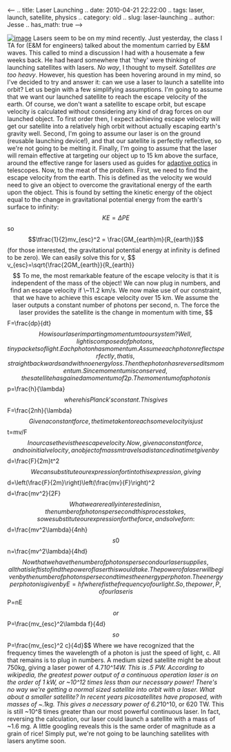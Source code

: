 <--
.. title: Laser Launching
.. date: 2010-04-21 22:22:00
.. tags: laser, launch, satellite, physics
.. category: old
.. slug: laser-launching
.. author: Jesse
.. has_math: true
-->


[![image](http://2.bp.blogspot.com/_SYZpxZOlcb0/S8-y4RmjAhI/AAAAAAAAABE/CueT0Sq1ZYc/s200/space-war-laser.jpg)](http://2.bp.blogspot.com/_SYZpxZOlcb0/S8-y4RmjAhI/AAAAAAAAABE/CueT0Sq1ZYc/s1600/space-war-laser.jpg)
Lasers seem to be on my mind recently. Just yesterday, the class I TA
for (E&M for engineers) talked about the momentum carried by E&M waves.
This called to mind a discussion I had with a housemate a few weeks
back. He had heard somewhere that 'they' were thinking of launching
satellites with lasers. *No way*, I thought to myself. *Satellites are
too heavy*. However, his question has been hovering around in my mind,
so I've decided to try and answer it: can we use a laser to launch a
satellite into orbit? Let us begin with a few simplifying assumptions.
I'm going to assume that we want our launched satellite to reach the
escape velocity of the earth. Of course, we don't want a satellite to
escape orbit, but escape velocity is calculated without considering any
kind of drag forces on our launched object. To first order then, I
expect achieving escape velocity will get our satellite into a
relatively high orbit without actually escaping earth's gravity well.
Second, I'm going to assume our laser is on the ground (reusable
launching device!), and that our satellite is perfectly reflective, so
we're not going to be melting it. Finally, I'm going to assume that the
laser will remain effective at targeting our object up to 15 km above
the surface, around the effective range for lasers used as guides for
[adaptive optics](http://en.wikipedia.org/wiki/Adaptive_optics) in
telescopes.
Now, to the meat of the problem. First, we need to find the escape
velocity from the earth. This is defined as the velocity we would need
to give an object to overcome the gravitational energy of the earth upon
the object. This is found by setting the kinetic energy of the object
equal to the change in gravitational potential energy from the earth's
surface to infinity:
$$ KE=\Delta PE $$ so
$$\tfrac{1}{2}mv_{esc}^2 = \frac{GM_{earth}m}{R_{earth}}$$
(for those interested, the gravitational potential energy at infinity is
defined to be zero). We can easily solve this for v,
$$ v_{esc}=\sqrt{\frac{2GM_{earth}}{R_{earth}}$$
To me, the most remarkable feature of the escape velocity is that it is
independent of the mass of the object! We can now plug in numbers, and
find an escape velocity if \~11.2 km/s.
We now make use of our constraint, that we have to achieve this escape
velocity over 15 km. We assume the laser outputs a constant number of
photons per second, n. The force the laser provides the satellite is the
change in momentum with time,
$$F=\frac{dp}{dt}$$
How is our laser imparting momentum to our system? Well, light is
composed of photons, tiny packets of light. Each photon has momentum.
Assume each photon reflects perfectly, that is, straight backwards and
with no energy loss. Then the photon has reversed its momentum. Since
momentum is conserved, the satellite has gained a momentum of 2p. The
momentum of a photon is
$$p=\frac{h}{\lambda}$$
where h is Planck's constant. This gives
$$F=\frac{2nh}{\lambda}$$
Given a constant force, the time taken to reach some velocity is just
$$t=mv/F$$
In our case the v is the escape velocity. Now, given a constant force,
and no initial velocity, an object of mass m travels a distance d in a
time t given by
$$d=\frac{F}{2m}t^2$$
We can substitute our expression for t into this expression, giving
$$d=\left(\frac{F}{2m}\right)\left(\frac{mv}{F}\right)^2$$
$$d=\frac{mv^2}{2F}$$
What we are really interested in is n, the number of photons per second
this process takes, so we substitute our expression for the force, and
solve for n:
$$d=\frac{mv^2\lambda}{4nh}$$
s0
$$n=\frac{mv^2\lambda}{4hd}$$
Now that we have the number of photons per second our laser supplies,
all that is left is to find the power of laser this would take. The
power of a laser will be given by the number of photons per second times
the energy per photon. The energy per photon is given by E=hf where f is
the frequency of our light. So, the power, P, of our laser is
$$P=nE$$ or
$$P=\frac{mv_{esc}^2\lambda f}{4d}$$ so
$$P=\frac{mv_{esc}^2 c}{4d}$$
Where we have recognized that the frequency times the wavelength of a
photon is just the speed of light, c.
All that remains is to plug in numbers. A medium sized satellite might
be about 750kg, giving a laser power of 4.7*10^14W. This is .5 PW.
According to wikipedia, the greatest power output of a continuous
operation laser is on the order of 1 kW, or \~10^12 times less than our
necessary power! There's no way we're getting a normal sized satellite
into orbit with a laser. What about a smaller satellite? In recent years
picosatellites have proposed, with masses of \~.1kg. This gives a
necessary power of 6.2*10^10, or 620 TW. This is still \~10^8 times
greater than our most powerful continuous laser. In fact, reversing the
calculation, our laser could launch a satellite with a mass of \~1.6 mg.
A little googling reveals this is the same order of magnitude as a grain
of rice! Simply put, we're not going to be launching satellites with
lasers anytime soon.
